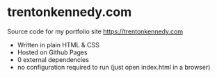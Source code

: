 trentonkennedy.com
===

Source code for my portfolio site https://trentonkennedy.com
- Written in plain HTML & CSS
- Hosted on Github Pages
- 0 external dependencies
- no configuration required to run (just open index.html in a browser)
